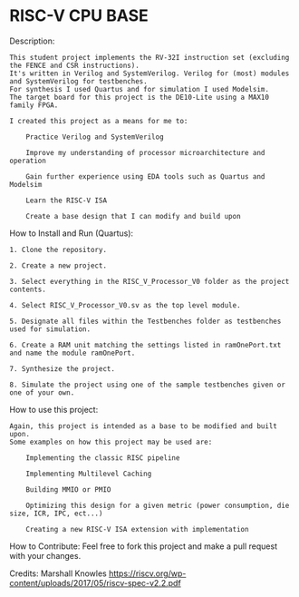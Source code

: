 # RISC-V CPU BASE
 Description:

    This student project implements the RV-32I instruction set (excluding the FENCE and CSR instructions). 
    It's written in Verilog and SystemVerilog. Verilog for (most) modules and SystemVerilog for testbenches.
    For synthesis I used Quartus and for simulation I used Modelsim. 
    The target board for this project is the DE10-Lite using a MAX10 family FPGA. 

    I created this project as a means for me to:

        Practice Verilog and SystemVerilog

        Improve my understanding of processor microarchitecture and operation

        Gain further experience using EDA tools such as Quartus and Modelsim 

        Learn the RISC-V ISA

        Create a base design that I can modify and build upon

How to Install and Run (Quartus):

    1. Clone the repository.

    2. Create a new project.

    3. Select everything in the RISC_V_Processor_V0 folder as the project contents.

    4. Select RISC_V_Processor_V0.sv as the top level module.

    5. Designate all files within the Testbenches folder as testbenches used for simulation. 

    6. Create a RAM unit matching the settings listed in ramOnePort.txt and name the module ramOnePort.

    7. Synthesize the project.

    8. Simulate the project using one of the sample testbenches given or one of your own.

How to use this project:

    Again, this project is intended as a base to be modified and built upon.
    Some examples on how this project may be used are:

        Implementing the classic RISC pipeline

        Implementing Multilevel Caching

        Building MMIO or PMIO

        Optimizing this design for a given metric (power consumption, die size, ICR, IPC, ect...)

        Creating a new RISC-V ISA extension with implementation

How to Contribute:
    Feel free to fork this project and make a pull request with your changes.

Credits:
    Marshall Knowles
    https://riscv.org/wp-content/uploads/2017/05/riscv-spec-v2.2.pdf